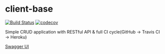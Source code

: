 # client-base
[![Build Status](https://travis-ci.org/sanekas/client-base.svg?branch=master)](https://travis-ci.org/sanekas/client-base)
[![codecov](https://codecov.io/gh/sanekas/client-base/branch/master/graph/badge.svg)](https://codecov.io/gh/sanekas/client-base)

Simple CRUD application with RESTful API & full CI cycle(GitHub -> Travis CI -> Heroku)

[Swagger UI](https://clientbase-sanekas.herokuapp.com/swagger-ui.html)
